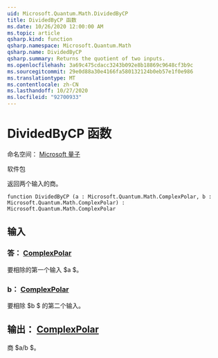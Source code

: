 ```yaml
---
uid: Microsoft.Quantum.Math.DividedByCP
title: DividedByCP 函数
ms.date: 10/26/2020 12:00:00 AM
ms.topic: article
qsharp.kind: function
qsharp.namespace: Microsoft.Quantum.Math
qsharp.name: DividedByCP
qsharp.summary: Returns the quotient of two inputs.
ms.openlocfilehash: 3a69c475cdacc3243b092e8b18869c9648cf3b9c
ms.sourcegitcommit: 29e0d88a30e4166fa580132124b0eb57e1f0e986
ms.translationtype: MT
ms.contentlocale: zh-CN
ms.lasthandoff: 10/27/2020
ms.locfileid: "92700933"
---
```

# <a name="dividedbycp-function"></a>DividedByCP 函数

命名空间： [Microsoft 量子](xref:Microsoft.Quantum.Math)

软件包 [](https://nuget.org/packages/)


返回两个输入的商。

```qsharp
function DividedByCP (a : Microsoft.Quantum.Math.ComplexPolar, b : Microsoft.Quantum.Math.ComplexPolar) : Microsoft.Quantum.Math.ComplexPolar
```


## <a name="input"></a>输入

### <a name="a--complexpolar"></a>答： [ComplexPolar](xref:Microsoft.Quantum.Math.ComplexPolar)

要相除的第一个输入 $a $。


### <a name="b--complexpolar"></a>b： [ComplexPolar](xref:Microsoft.Quantum.Math.ComplexPolar)

要相除 $b $ 的第二个输入。



## <a name="output--complexpolar"></a>输出： [ComplexPolar](xref:Microsoft.Quantum.Math.ComplexPolar)

商 $a/b $。